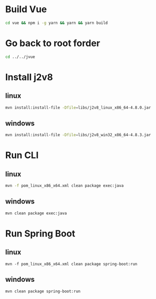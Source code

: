 # Build Vue

```bash
cd vue && npm i -g yarn && yarn && yarn build
```


# Go back to root forder

```bash
cd ../../jvue
```

# Install j2v8


## linux
```bash
mvn install:install-file -Dfile=libs/j2v8_linux_x86_64-4.8.0.jar
```
## windows
```bash
mvn install:install-file -Dfile=libs/j2v8_win32_x86_64-4.8.3.jar
```

# Run CLI

## linux
```bash
mvn -f pom_linux_x86_x64.xml clean package exec:java
```
## windows
```bash
mvn clean package exec:java
```

# Run Spring Boot

## linux
```bsah
mvn -f pom_linux_x86_x64.xml clean package spring-boot:run
```
## windows
```bsah
mvn clean package spring-boot:run
```
